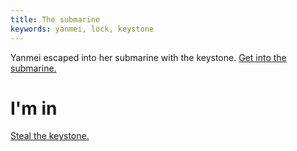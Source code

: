 ```yaml
---
title: The submarine
keywords: yanmei, lock, keystone
---
```


Yanmei escaped into her submarine with the keystone. [Get into the submarine.](010-submarine-entry.md)

# I'm in
[Steal the keystone.](020-keystone.md)
